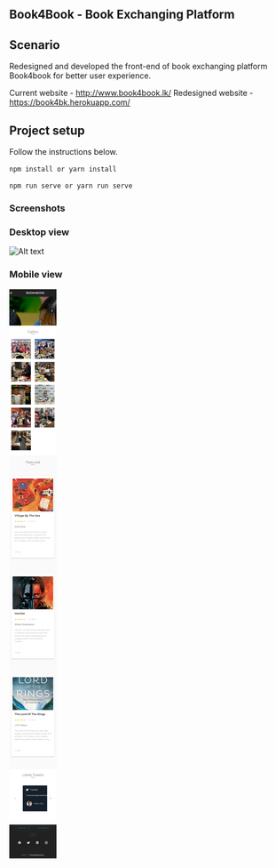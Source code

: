 ## Book4Book - Book Exchanging Platform

## Scenario

Redesigned and developed the front-end of book exchanging platform Book4book for better user experience.


Current website - http://www.book4book.lk/
Redesigned website - https://book4bk.herokuapp.com/



## Project setup

Follow the instructions below.

```
npm install or yarn install
```
```
npm run serve or yarn run serve
```

### Screenshots



### Desktop view

![Alt text](screencaptures/large.png?raw=true "Desktop view")

### Mobile view

![Alt text](screencaptures/small.jpg?raw=true "Mobile view")